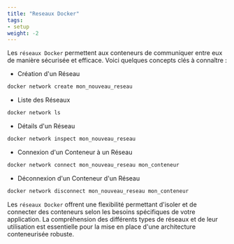 ```yaml
---
title: "Reseaux Docker"
tags:
- setup
weight: -2
---
```


Les ```réseaux Docker``` permettent aux conteneurs de communiquer entre eux de manière sécurisée et efficace. 
Voici quelques concepts clés à connaître :

- Création d'un Réseau 

```sh
docker network create mon_nouveau_reseau
```

- Liste des Réseaux 

```sh
docker network ls
```

- Détails d'un Réseau 

```sh
docker network inspect mon_nouveau_reseau
```

- Connexion d'un Conteneur à un Réseau 

```sh
docker network connect mon_nouveau_reseau mon_conteneur
```

- Déconnexion d'un Conteneur d'un Réseau 

```sh
docker network disconnect mon_nouveau_reseau mon_conteneur
```

Les ```réseaux Docker``` offrent une flexibilité permettant d'isoler et de connecter des conteneurs selon les besoins spécifiques de votre application. La compréhension des différents types de réseaux et de leur utilisation est essentielle pour la mise en place d'une architecture conteneurisée robuste.
